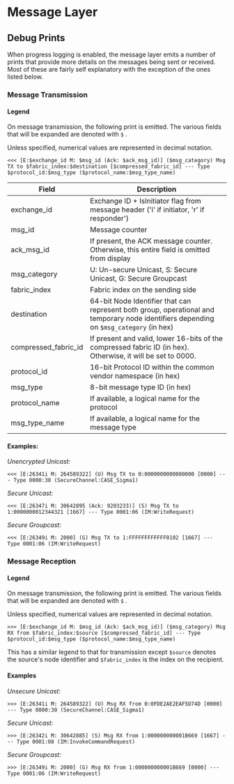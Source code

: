 # Message Layer

## Debug Prints

When progress logging is enabled, the message layer emits a number of prints
that provide more details on the messages being sent or received. Most of these
are fairly self explanatory with the exception of the ones listed below.

### Message Transmission

#### Legend

On message transmission, the following print is emitted. The various fields that
will be expanded are denoted with `$` .

Unless specified, numerical values are represented in decimal notation.

```
<<< [E:$exchange_id M: $msg_id (Ack: $ack_msg_id)] ($msg_category) Msg TX to $fabric_index:$destination [$compressed_fabric_id] --- Type $protocol_id:$msg_type ($protocol_name:$msg_type_name)
```

| Field                | Description                                                                                                                            |
| -------------------- | -------------------------------------------------------------------------------------------------------------------------------------- |
| exchange_id          | Exchange ID + IsInitiator flag from message header ('i' if initiator, 'r' if responder')                                               |
| msg_id               | Message counter                                                                                                                        |
| ack_msg_id           | If present, the ACK message counter. Otherwise, this entire field is omitted from display                                              |
| msg_category         | U: Un-secure Unicast, S: Secure Unicast, G: Secure Groupcast                                                                           |
| fabric_index         | Fabric index on the sending side                                                                                                       |
| destination          | 64-bit Node Identifier that can represent both group, operational and temporary node identifiers depending on `$msg_category` (in hex) |
| compressed_fabric_id | If present and valid, lower 16-bits of the compressed fabric ID (in hex). Otherwise, it will be set to 0000.                           |
| protocol_id          | 16-bit Protocol ID within the common vendor namespace (in hex)                                                                         |
| msg_type             | 8-bit message type ID (in hex)                                                                                                         |
| protocol_name        | If available, a logical name for the protocol                                                                                          |
| msg_type_name        | If available, a logical name for the message type                                                                                      |

#### Examples:

_Unencrypted Unicast:_

```
<<< [E:26341i M: 264589322] (U) Msg TX to 0:0000000000000000 [0000] --- Type 0000:30 (SecureChannel:CASE_Sigma1)
```

_Secure Unicast:_

```
<<< [E:26347i M: 30642895 (Ack: 9203233)] (S) Msg TX to 1:0000000012344321 [1667] --- Type 0001:06 (IM:WriteRequest)
```

_Secure Groupcast:_

```
<<< [E:26349i M: 2000] (G) Msg TX to 1:FFFFFFFFFFFF0102 [1667] --- Type 0001:06 (IM:WriteRequest)
```

### Message Reception

#### Legend

On message transmission, the following print is emitted. The various fields that
will be expanded are denoted with `$` .

Unless specified, numerical values are represented in decimal notation.

```
>>> [E:$exchange_id M: $msg_id (Ack: $ack_msg_id)] ($msg_category) Msg RX from $fabric_index:$source [$compressed_fabric_id] --- Type $protocol_id:$msg_type ($protocol_name:$msg_type_name)
```

This has a similar legend to that for transmission except `$source` denotes the
source's node identifier and `$fabric_index` is the index on the recipient.

#### Examples

_Unsecure Unicast:_

```
>>> [E:26341i M: 264589322] (U) Msg RX from 0:0FDE2AE2EAF5D74D [0000] --- Type 0000:30 (SecureChannel:CASE_Sigma1)
```

_Secure Unicast:_

```
>>> [E:26342i M: 30642885] (S) Msg RX from 1:000000000001B669 [1667] --- Type 0001:08 (IM:InvokeCommandRequest)
```

_Secure Groupcast:_

```
>>> [E:26349i M: 2000] (G) Msg RX from 1:000000000001B669 [0000] --- Type 0001:06 (IM:WriteRequest)
```
